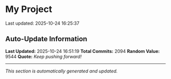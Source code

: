 # My Project


Last updated: 2025-10-24 16:25:37





















































































































































































































































































































































































































































































































































































































































































































































































































































































































































































































































































































































































































































































































































































































































































































































































































































































































































































































































































































































































































































































































































































































































































































































































































































































































































































## Auto-Update Information

**Last Updated:** 2025-10-24 16:51:19
**Total Commits:** 2094
**Random Value:** 9544
**Quote:** _Keep pushing forward!_

---
_This section is automatically generated and updated._